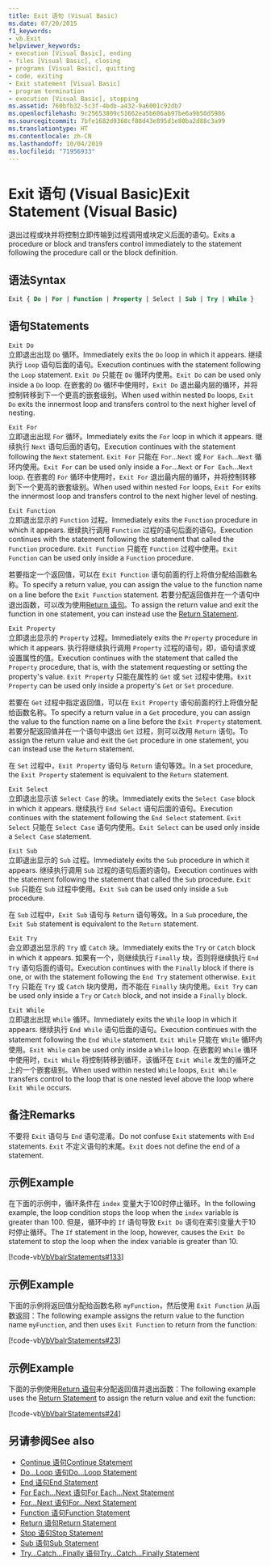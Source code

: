 ```yaml
---
title: Exit 语句 (Visual Basic)
ms.date: 07/20/2015
f1_keywords:
- vb.Exit
helpviewer_keywords:
- execution [Visual Basic], ending
- files [Visual Basic], closing
- programs [Visual Basic], quitting
- code, exiting
- Exit statement [Visual Basic]
- program termination
- execution [Visual Basic], stopping
ms.assetid: 760bfb32-5c3f-4bdb-a432-9a6001c92db7
ms.openlocfilehash: 9c25653809c51662ea5b606ab97be6a9b50d5986
ms.sourcegitcommit: 7bfe1682d9368cf88d43e895d1e80ba2d88c3a99
ms.translationtype: HT
ms.contentlocale: zh-CN
ms.lasthandoff: 10/04/2019
ms.locfileid: "71956933"
---
```

# <a name="exit-statement-visual-basic"></a><span data-ttu-id="3e246-102">Exit 语句 (Visual Basic)</span><span class="sxs-lookup"><span data-stu-id="3e246-102">Exit Statement (Visual Basic)</span></span>

<span data-ttu-id="3e246-103">退出过程或块并将控制立即传输到过程调用或块定义后面的语句。</span><span class="sxs-lookup"><span data-stu-id="3e246-103">Exits a procedure or block and transfers control immediately to the statement following the procedure call or the block definition.</span></span>

## <a name="syntax"></a><span data-ttu-id="3e246-104">语法</span><span class="sxs-lookup"><span data-stu-id="3e246-104">Syntax</span></span>

```vb
Exit { Do | For | Function | Property | Select | Sub | Try | While }
```

## <a name="statements"></a><span data-ttu-id="3e246-105">语句</span><span class="sxs-lookup"><span data-stu-id="3e246-105">Statements</span></span>

 `Exit Do`  
 <span data-ttu-id="3e246-106">立即退出出现 `Do` 循环。</span><span class="sxs-lookup"><span data-stu-id="3e246-106">Immediately exits the `Do` loop in which it appears.</span></span> <span data-ttu-id="3e246-107">继续执行 `Loop` 语句后面的语句。</span><span class="sxs-lookup"><span data-stu-id="3e246-107">Execution continues with the statement following the `Loop` statement.</span></span> <span data-ttu-id="3e246-108">`Exit Do` 只能在 `Do` 循环内使用。</span><span class="sxs-lookup"><span data-stu-id="3e246-108">`Exit Do` can be used only inside a `Do` loop.</span></span> <span data-ttu-id="3e246-109">在嵌套的 `Do` 循环中使用时，`Exit Do` 退出最内层的循环，并将控制转移到下一个更高的嵌套级别。</span><span class="sxs-lookup"><span data-stu-id="3e246-109">When used within nested `Do` loops, `Exit Do` exits the innermost loop and transfers control to the next higher level of nesting.</span></span>

 `Exit For`  
 <span data-ttu-id="3e246-110">立即退出出现 `For` 循环。</span><span class="sxs-lookup"><span data-stu-id="3e246-110">Immediately exits the `For` loop in which it appears.</span></span> <span data-ttu-id="3e246-111">继续执行 `Next` 语句后面的语句。</span><span class="sxs-lookup"><span data-stu-id="3e246-111">Execution continues with the statement following the `Next` statement.</span></span> <span data-ttu-id="3e246-112">`Exit For` 只能在 `For`...`Next` 或 `For Each`...`Next` 循环内使用。</span><span class="sxs-lookup"><span data-stu-id="3e246-112">`Exit For` can be used only inside a `For`...`Next` or `For Each`...`Next` loop.</span></span> <span data-ttu-id="3e246-113">在嵌套的 `For` 循环中使用时，`Exit For` 退出最内层的循环，并将控制转移到下一个更高的嵌套级别。</span><span class="sxs-lookup"><span data-stu-id="3e246-113">When used within nested `For` loops, `Exit For` exits the innermost loop and transfers control to the next higher level of nesting.</span></span>

 `Exit Function`  
 <span data-ttu-id="3e246-114">立即退出显示的 `Function` 过程。</span><span class="sxs-lookup"><span data-stu-id="3e246-114">Immediately exits the `Function` procedure in which it appears.</span></span> <span data-ttu-id="3e246-115">继续执行调用 `Function` 过程的语句后面的语句。</span><span class="sxs-lookup"><span data-stu-id="3e246-115">Execution continues with the statement following the statement that called the `Function` procedure.</span></span> <span data-ttu-id="3e246-116">`Exit Function` 只能在 `Function` 过程中使用。</span><span class="sxs-lookup"><span data-stu-id="3e246-116">`Exit Function` can be used only inside a `Function` procedure.</span></span>

 <span data-ttu-id="3e246-117">若要指定一个返回值，可以在 `Exit Function` 语句前面的行上将值分配给函数名称。</span><span class="sxs-lookup"><span data-stu-id="3e246-117">To specify a return value, you can assign the value to the function name on a line before the `Exit Function` statement.</span></span> <span data-ttu-id="3e246-118">若要分配返回值并在一个语句中退出函数，可以改为使用[Return 语句](return-statement.md)。</span><span class="sxs-lookup"><span data-stu-id="3e246-118">To assign the return value and exit the function in one statement, you can instead use the [Return Statement](return-statement.md).</span></span>

 `Exit Property`  
 <span data-ttu-id="3e246-119">立即退出显示的 `Property` 过程。</span><span class="sxs-lookup"><span data-stu-id="3e246-119">Immediately exits the `Property` procedure in which it appears.</span></span> <span data-ttu-id="3e246-120">执行将继续执行调用 `Property` 过程的语句，即，语句请求或设置属性的值。</span><span class="sxs-lookup"><span data-stu-id="3e246-120">Execution continues with the statement that called the `Property` procedure, that is, with the statement requesting or setting the property's value.</span></span> <span data-ttu-id="3e246-121">`Exit Property` 只能在属性的 `Get` 或 `Set` 过程中使用。</span><span class="sxs-lookup"><span data-stu-id="3e246-121">`Exit Property` can be used only inside a property's `Get` or `Set` procedure.</span></span>

 <span data-ttu-id="3e246-122">若要在 `Get` 过程中指定返回值，可以在 `Exit Property` 语句前面的行上将值分配给函数名称。</span><span class="sxs-lookup"><span data-stu-id="3e246-122">To specify a return value in a `Get` procedure, you can assign the value to the function name on a line before the `Exit Property` statement.</span></span> <span data-ttu-id="3e246-123">若要分配返回值并在一个语句中退出 `Get` 过程，则可以改用 `Return` 语句。</span><span class="sxs-lookup"><span data-stu-id="3e246-123">To assign the return value and exit the `Get` procedure in one statement, you can instead use the `Return` statement.</span></span>

 <span data-ttu-id="3e246-124">在 `Set` 过程中，`Exit Property` 语句与 `Return` 语句等效。</span><span class="sxs-lookup"><span data-stu-id="3e246-124">In a `Set` procedure, the `Exit Property` statement is equivalent to the `Return` statement.</span></span>

 `Exit Select`  
 <span data-ttu-id="3e246-125">立即退出显示该 `Select Case` 的块。</span><span class="sxs-lookup"><span data-stu-id="3e246-125">Immediately exits the `Select Case` block in which it appears.</span></span> <span data-ttu-id="3e246-126">继续执行 `End Select` 语句后面的语句。</span><span class="sxs-lookup"><span data-stu-id="3e246-126">Execution continues with the statement following the `End Select` statement.</span></span> <span data-ttu-id="3e246-127">`Exit Select` 只能在 `Select Case` 语句内使用。</span><span class="sxs-lookup"><span data-stu-id="3e246-127">`Exit Select` can be used only inside a `Select Case` statement.</span></span>

 `Exit Sub`  
 <span data-ttu-id="3e246-128">立即退出显示的 `Sub` 过程。</span><span class="sxs-lookup"><span data-stu-id="3e246-128">Immediately exits the `Sub` procedure in which it appears.</span></span> <span data-ttu-id="3e246-129">继续执行调用 `Sub` 过程的语句后面的语句。</span><span class="sxs-lookup"><span data-stu-id="3e246-129">Execution continues with the statement following the statement that called the `Sub` procedure.</span></span> <span data-ttu-id="3e246-130">`Exit Sub` 只能在 `Sub` 过程中使用。</span><span class="sxs-lookup"><span data-stu-id="3e246-130">`Exit Sub` can be used only inside a `Sub` procedure.</span></span>

 <span data-ttu-id="3e246-131">在 `Sub` 过程中，`Exit Sub` 语句与 `Return` 语句等效。</span><span class="sxs-lookup"><span data-stu-id="3e246-131">In a `Sub` procedure, the `Exit Sub` statement is equivalent to the `Return` statement.</span></span>

 `Exit Try`  
 <span data-ttu-id="3e246-132">会立即退出显示的 `Try` 或 `Catch` 块。</span><span class="sxs-lookup"><span data-stu-id="3e246-132">Immediately exits the `Try` or `Catch` block in which it appears.</span></span> <span data-ttu-id="3e246-133">如果有一个，则继续执行 `Finally` 块，否则将继续执行 `End Try` 语句后面的语句。</span><span class="sxs-lookup"><span data-stu-id="3e246-133">Execution continues with the `Finally` block if there is one, or with the statement following the `End Try` statement otherwise.</span></span> <span data-ttu-id="3e246-134">`Exit Try` 只能在 `Try` 或 `Catch` 块内使用，而不能在 `Finally` 块内使用。</span><span class="sxs-lookup"><span data-stu-id="3e246-134">`Exit Try` can be used only inside a `Try` or `Catch` block, and not inside a `Finally` block.</span></span>

 `Exit While`  
 <span data-ttu-id="3e246-135">立即退出出现 `While` 循环。</span><span class="sxs-lookup"><span data-stu-id="3e246-135">Immediately exits the `While` loop in which it appears.</span></span> <span data-ttu-id="3e246-136">继续执行 `End While` 语句后面的语句。</span><span class="sxs-lookup"><span data-stu-id="3e246-136">Execution continues with the statement following the `End While` statement.</span></span> <span data-ttu-id="3e246-137">`Exit While` 只能在 `While` 循环内使用。</span><span class="sxs-lookup"><span data-stu-id="3e246-137">`Exit While` can be used only inside a `While` loop.</span></span> <span data-ttu-id="3e246-138">在嵌套的 `While` 循环中使用时，`Exit While` 将控制转移到循环，该循环在 `Exit While` 发生的循环之上的一个嵌套级别。</span><span class="sxs-lookup"><span data-stu-id="3e246-138">When used within nested `While` loops, `Exit While` transfers control to the loop that is one nested level above the loop where `Exit While` occurs.</span></span>

## <a name="remarks"></a><span data-ttu-id="3e246-139">备注</span><span class="sxs-lookup"><span data-stu-id="3e246-139">Remarks</span></span>

<span data-ttu-id="3e246-140">不要将 `Exit` 语句与 `End` 语句混淆。</span><span class="sxs-lookup"><span data-stu-id="3e246-140">Do not confuse `Exit` statements with `End` statements.</span></span> <span data-ttu-id="3e246-141">`Exit` 不定义语句的末尾。</span><span class="sxs-lookup"><span data-stu-id="3e246-141">`Exit` does not define the end of a statement.</span></span>

## <a name="example"></a><span data-ttu-id="3e246-142">示例</span><span class="sxs-lookup"><span data-stu-id="3e246-142">Example</span></span>

<span data-ttu-id="3e246-143">在下面的示例中，循环条件在 `index` 变量大于100时停止循环。</span><span class="sxs-lookup"><span data-stu-id="3e246-143">In the following example, the loop condition stops the loop when the `index` variable is greater than 100.</span></span> <span data-ttu-id="3e246-144">但是，循环中的 `If` 语句导致 `Exit Do` 语句在索引变量大于10时停止循环。</span><span class="sxs-lookup"><span data-stu-id="3e246-144">The `If` statement in the loop, however, causes the `Exit Do` statement to stop the loop when the index variable is greater than 10.</span></span>

[!code-vb[VbVbalrStatements#133](~/samples/snippets/visualbasic/VS_Snippets_VBCSharp/VbVbalrStatements/VB/class10.vb#133)]

## <a name="example"></a><span data-ttu-id="3e246-145">示例</span><span class="sxs-lookup"><span data-stu-id="3e246-145">Example</span></span>

<span data-ttu-id="3e246-146">下面的示例将返回值分配给函数名称 `myFunction`，然后使用 `Exit Function` 从函数返回：</span><span class="sxs-lookup"><span data-stu-id="3e246-146">The following example assigns the return value to the function name `myFunction`, and then uses `Exit Function` to return from the function:</span></span>

[!code-vb[VbVbalrStatements#23](~/samples/snippets/visualbasic/VS_Snippets_VBCSharp/VbVbalrStatements/VB/Class1.vb#23)]

## <a name="example"></a><span data-ttu-id="3e246-147">示例</span><span class="sxs-lookup"><span data-stu-id="3e246-147">Example</span></span>

<span data-ttu-id="3e246-148">下面的示例使用[Return 语句](return-statement.md)来分配返回值并退出函数：</span><span class="sxs-lookup"><span data-stu-id="3e246-148">The following example uses the [Return Statement](return-statement.md) to assign the return value and exit the function:</span></span>

[!code-vb[VbVbalrStatements#24](~/samples/snippets/visualbasic/VS_Snippets_VBCSharp/VbVbalrStatements/VB/Class1.vb#24)]

## <a name="see-also"></a><span data-ttu-id="3e246-149">另请参阅</span><span class="sxs-lookup"><span data-stu-id="3e246-149">See also</span></span>

- [<span data-ttu-id="3e246-150">Continue 语句</span><span class="sxs-lookup"><span data-stu-id="3e246-150">Continue Statement</span></span>](continue-statement.md)
- [<span data-ttu-id="3e246-151">Do...Loop 语句</span><span class="sxs-lookup"><span data-stu-id="3e246-151">Do...Loop Statement</span></span>](do-loop-statement.md)
- [<span data-ttu-id="3e246-152">End 语句</span><span class="sxs-lookup"><span data-stu-id="3e246-152">End Statement</span></span>](end-statement.md)
- [<span data-ttu-id="3e246-153">For Each...Next 语句</span><span class="sxs-lookup"><span data-stu-id="3e246-153">For Each...Next Statement</span></span>](for-each-next-statement.md)
- [<span data-ttu-id="3e246-154">For...Next 语句</span><span class="sxs-lookup"><span data-stu-id="3e246-154">For...Next Statement</span></span>](for-next-statement.md)
- [<span data-ttu-id="3e246-155">Function 语句</span><span class="sxs-lookup"><span data-stu-id="3e246-155">Function Statement</span></span>](function-statement.md)
- [<span data-ttu-id="3e246-156">Return 语句</span><span class="sxs-lookup"><span data-stu-id="3e246-156">Return Statement</span></span>](return-statement.md)
- [<span data-ttu-id="3e246-157">Stop 语句</span><span class="sxs-lookup"><span data-stu-id="3e246-157">Stop Statement</span></span>](stop-statement.md)
- [<span data-ttu-id="3e246-158">Sub 语句</span><span class="sxs-lookup"><span data-stu-id="3e246-158">Sub Statement</span></span>](sub-statement.md)
- [<span data-ttu-id="3e246-159">Try...Catch...Finally 语句</span><span class="sxs-lookup"><span data-stu-id="3e246-159">Try...Catch...Finally Statement</span></span>](try-catch-finally-statement.md)
